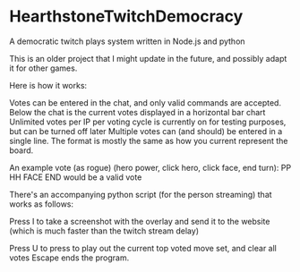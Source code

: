 # HearthstoneTwitchDemocracy

A democratic twitch plays system written in Node.js and python


This is an older project that I might update in the future, and possibly adapt it for other games.


Here is how it works:


Votes can be entered in the chat, and only valid commands are accepted. Below the chat is the current votes displayed in a horizontal bar chart Unlimited votes per IP per voting cycle is currently on for testing purposes, but can be turned off later Multiple votes can (and should) be entered in a single line. The format is mostly the same as how you current represent the board.


An example vote (as rogue) (hero power, click hero, click face, end turn): PP HH FACE END would be a valid vote


There's an accompanying python script (for the person streaming) that works as follows:


Press I to take a screenshot with the overlay and send it to the website (which is much faster than the twitch stream delay)


Press U to press to play out the current top voted move set, and clear all votes Escape ends the program.
